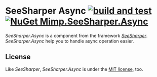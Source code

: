 # SeeSharper Async [![build and test](https://img.shields.io/github/workflow/status/DavenaHack/SeeSharper.Async/build%20and%20test?label=build%20and%20test&logo=github)](https://github.com/DavenaHack/SeeSharper.Async/actions/workflows/BuildAndTest.yml) [![NuGet Mimp.SeeSharper.Async](https://img.shields.io/nuget/v/Mimp.SeeSharper.Async?label=Mimp.SeeSharper.Async&logo=nuget)](https://www.nuget.org/packages/Mimp.SeeSharper.Async/)

*SeeSharper.Async* is a component from the framework *[SeeSharper](https://github.com/DavenaHack/SeeSharper)*. *SeeSharper.Async* help you to handle async operation easier.


## License
Like *SeeSharper*, *SeeSharper.Async* is under the [MIT license](https://github.com/DavenaHack/SeeSharper.Async/blob/master/LICENSE), too.
